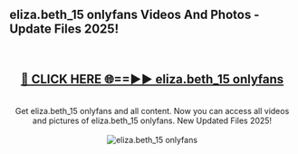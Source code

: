 <h2>eliza.beth_15 onlyfans Videos And Photos - Update Files 2025!</h2>
<br>
<div align="center">
<h2><a href="https://linkcuts.com/hfmhzwbr" rel="nofollow">🔴 CLICK HERE 🌐==►► eliza.beth_15 onlyfans</a></h2>
<br>
Get eliza.beth_15 onlyfans and all content. Now you can access all videos and pictures of eliza.beth_15 onlyfans. New Updated Files 2025!
<br>
<br>
<a href="https://linkcuts.com/hfmhzwbr" rel="nofollow" data-target="animated-image.originalLink"><img src="https://i.ibb.co.com/WyWwxjT/player-gif2.gif" alt="eliza.beth_15 onlyfans" style="max-width: 100%; display: inline-block;" data-target="animated-image.originalImage"></a>
</div>
<br>